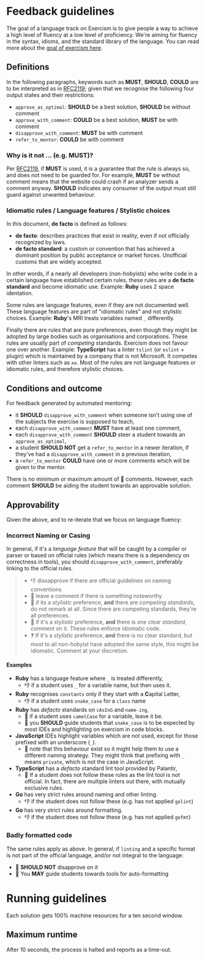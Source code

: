 # Feedback guidelines

The goal of a language track on Exercism is to give people a way to achieve a
high level of fluency at a low level of proficiency. We're aiming for fluency
in the syntax, idioms, and the standard library of the language. You can read
more about the [goal of exercism here](https://github.com/exercism/docs/blob/master/about/goal-of-exercism.md).

## Definitions

In the following paragraphs, keywords such as **MUST**, **SHOULD**, **COULD**
are to be interpreted as in [RFC2119](https://www.ietf.org/rfc/rfc2119.txt);
given that we recognise the following four output states and their restrictions:

- `approve_as_optimal`: **SHOULD** be a best solution, **SHOULD** be without
  comment
- `approve_with_comment`: **COULD** be a best solution, **MUST** be with comment
- `disapprove_with_comment`: **MUST** be with comment
- `refer_to_mentor`: **COULD** be with comment

### Why is it not ... (e.g. **MUST**)?

Per [RFC2119](https://www.ietf.org/rfc/rfc2119.txt), if **MUST** is used, it is
a guarantee that the rule is always so, and does not need to be guarded for. For
example, **MUST** be without comment means that the website could crash if an
analyzer sends a comment anyway. **SHOULD** indicates any consumer of the output
must still guard against unwanted behaviour.

### Idiomatic rules / Language features / Stylistic choices

In this document, **de facto** is defined as follows:

- **de facto**: describes practices that exist in reality, even if not
  officially recognized by laws.
- **de facto standard**: a custom or convention that has achieved a dominant
  position by public acceptance or market forces. Unofficial customs that are
  widely accepted.

In other words, if a nearly all developers (non-hobyists) who write code in a 
certain language have established certain rules, these rules are a **de facto 
standard** and become idiomatic use. Example: **Ruby** uses 2 space identation.

Some rules are language features, even if they are not documented well. These
language features are part of "idiomatic rules" and not stylistic choices.
Example: **Ruby**'s MRI treats variables named `_` differently.

Finally there are rules that are pure preferences, even though they might be
adopted by large bodies such as organisations and corporations. These rules
are usually part of _competing_ standards. Exercism does not favour one over
another. Example: **TypeScript** has a linter `tslint` (or `eslint` + plugin)
which is maintained by a company that is not Microsoft. It competes with other
linters such as `xo`. Most of the rules are not language features or idiomatic
rules, and therefore stylistic choices.

## Conditions and outcome

For feedback generated by automated mentoring:

- it **SHOULD** `disapprove_with_comment` when someone isn't using one of the
  subjects the exercise is supposed to teach,
- each `disapprove_with_comment` **MUST** have at least one comment,
- each `disapprove_with_comment` **SHOULD** steer a student towards an
  `approve_as_optimal`,
- a student **SHOULD NOT** get a `refer_to_mentor` in a newer iteration, if
  they've had a `disapprove_with_comment` in a previous iteration,
- a `refer_to_mentor` **COULD** have one or more comments which will be given to
  the mentor.

There is no minimum or maximum amount of :speech_balloon: comments. However,
each comment **SHOULD** be aiding the student towards an approvable solution.

## Approvability

Given the above, and to re-iterate that we focus on language fluency:

### Incorrect Naming or Casing

In general, if it's a _language feature_ that will be caught by a compiler or
parser or based on official rules (which means there is a dependency on
correctness in tools), you should `disapprove_with_comment`, preferably linking
to the official rules. 

> - :-1: dissapprove if there are official guidelines on naming conventions
> - :speech_balloon: leave a comment if there is something noteworthy
> - :no_bell: if its a _stylistic_ preference, **and** there are _competing
>   standards_, do not remark at all. Since there are competing standards,
>   they're all preferences.
> - :speech_balloon: if it's a _stylistic_ preference, **and** there is _one
>   clear standard_, comment on it. These rules enforce idiomatic code.
> - :question: If it's a _stylistic_ preference, **and** there is no clear
>   standard, but most to all non-hobyist have adopted the same style, this
>   might be idiomatic. Comment at your discretion.

#### Examples

- **Ruby** has a language feature where `_` is treated differently,
  - :-1: if a student uses `_` for a variable name, but then uses it.
- **Ruby** recognises `constants` only if they start with a **C**apital Letter,
  - :-1: if a student uses `snake_case` for a `class` name
- **Ruby** has _defacto_ standards on `cAsInG` and `name-ing`,
  - :no_bell: if a student uses `camelCase` for a variable, leave it be.
  - :speech_balloon: you **SHOULD** guide students that `snake_case` is to be
    expected by most IDEs and highlighting on exercism in code blocks.
- **JavaScript** IDEs highlight variables which are not used, except for those
  prefixed with an underscore (`_`).
  - :speech_balloon: note that this behaviour exist so it might help them to use
    a different naming strategy. They might think that prefixing with `_` means 
    `private`, which is not the case in JavaScript.
- **TypeScript** has a _defacto_ standard lint tool provided by Palantir,
  - :no_bell: If a student does not follow these rules as the lint tool is not 
    official. In fact, there are multiple linters out there, with mutually
    exclusive rules.
- **Go** has very strict rules around naming and other linting.
  - :-1: if the student does not follow these (e.g. has not applied `golint`)
- **Go** has very strict rules around formatting.
  - :-1: if the student does not follow these (e.g. has not applied `gofmt`)

### Badly formatted code

The same rules apply as above. In general, if `linting` and a specific format is
not part of the official language, and/or not integral to the language:
- :no_bell: **SHOULD NOT** disapprove on it
- :speech_balloon: You **MAY** guide students towards tools for auto-formatting

# Running guidelines

Each solution gets 100% machine resources for a ten second window.

## Maximum runtime

After 10 seconds, the process is halted and reports as a time-out.
